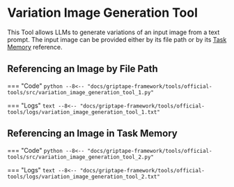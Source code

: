 # Variation Image Generation Tool

This Tool allows LLMs to generate variations of an input image from a text prompt. The input image can be provided either by its file path or by its [Task Memory](../../../griptape-framework/structures/task-memory.md) reference.

## Referencing an Image by File Path

=== "Code"
    ```python
    --8<-- "docs/griptape-framework/tools/official-tools/src/variation_image_generation_tool_1.py"
    ```

=== "Logs"
    ```text
    --8<-- "docs/griptape-framework/tools/official-tools/logs/variation_image_generation_tool_1.txt"
    ```


## Referencing an Image in Task Memory

=== "Code"
    ```python
    --8<-- "docs/griptape-framework/tools/official-tools/src/variation_image_generation_tool_2.py"
    ```

=== "Logs"
    ```text
    --8<-- "docs/griptape-framework/tools/official-tools/logs/variation_image_generation_tool_2.txt"
    ```

